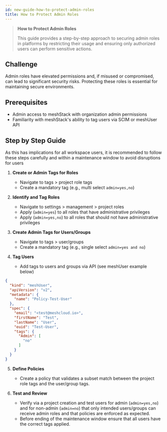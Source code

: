 ```yaml
---
id: new-guide-how-to-protect-admin-roles
title: How to Protect Admin Roles
---
```


> 
> **How to Protect Admin Roles**
>
> This guide provides a step-by-step approach to securing admin roles in platforms by restricting their usage and ensuring only authorized users can perform sensitive actions.

## Challenge

Admin roles have elevated permissions and, if misused or compromised, can lead to significant security risks. Protecting these roles is essential for maintaining secure environments. 

## Prerequisites

- Admin access to meshStack with organization admin permissions
- Familiarity with meshStack's ability to tag users via SCIM or meshUser API

## Step by Step Guide

As this has implications for all workspace users, it is recommended to follow these steps carefully and within a maintenance window to avoid disruptions for users

1. **Create or Admin Tags for Roles**
   - Navigate to tags > project role tags
   - Create a mandatory tag (e.g., multi select `admin=yes,no`)

2. **Identify and Tag Roles**
   - Navigate to settings > management > project roles
   - Apply (`admin=yes`) to all roles that have administrative privileges
   - Apply (`admin=yes,no`) to all roles that should not have administrative privileges

3. **Create Admin Tags for Users/Groups**
   - Navigate to tags > user/groups
   - Create a mandatory tag (e.g., single select `admin=yes and no`)

4. **Tag Users**
   - Add tags to users and groups via API (see meshUser example below)

```json
{
  "kind": "meshUser",
  "apiVersion": "v2",
  "metadata": {
    "name": "Policy-Test-User"
  },
  "spec": {
    "email": "<test@meshcloud.io>",
    "firstName": "Test",
    "lastName": "User",
    "euid": "Test-User",
    "tags": {
      "Admin": [
        "no"
      ]
    }
  }
}
```

5. **Define Policies**
   - Create a policy that validates a subset match between the project role tags and the user/group tags.

6. **Test and Review**
   - Verify via a project creation and test users for admin (`admin=yes,no`) and for non-admin (`admin=no`) that only intended users/groups can receive admin roles and that policies are enforced as expected.
   - Before ending of the maintenance window ensure that all users have the correct tags applied.
